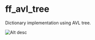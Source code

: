 ff_avl_tree
===========

Dictionary implementation using AVL tree.

![Alt desc](https://raw.github.com/nikitoz/ff_avl_tree/master/graph.png)
